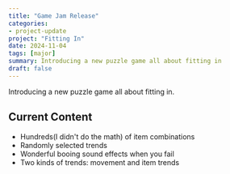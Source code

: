 ```yaml
---
title: "Game Jam Release"
categories:
- project-update
project: "Fitting In"
date: 2024-11-04
tags: [major]
summary: Introducing a new puzzle game all about fitting in
draft: false
---
```

Introducing a new puzzle game all about fitting in.
<!-- More -->

## Current Content

- Hundreds(I didn't do the math) of item combinations
- Randomly selected trends
- Wonderful booing sound effects when you fail
- Two kinds of trends: movement and item trends